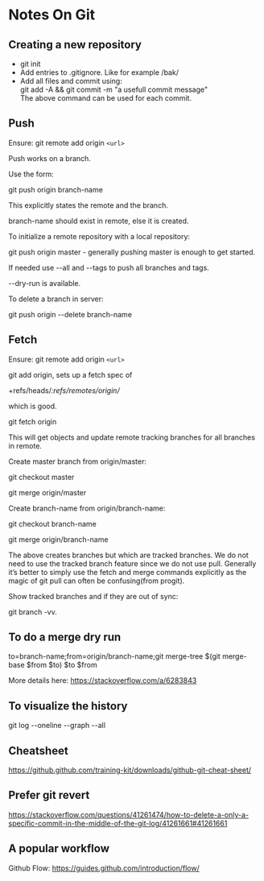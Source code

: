 # Notes On Git

## Creating a new repository
- git init  
- Add entries to .gitignore. Like for example /bak/  
- Add all files and commit using:  
git add -A && git commit -m "a usefull commit message"  
The above command can be used for each commit.


## Push

Ensure: git remote add origin `<url>`

Push works on a branch.

Use the form:

git push origin branch-name

This explicitly states the remote and the branch.

branch-name should exist in remote, else it is created.

To initialize a remote repository with a local repository:

git push origin master - generally pushing master is enough to get started.

If needed use --all and --tags to push all branches and tags.

--dry-run is available.

To delete a branch in server:

git push origin --delete branch-name

## Fetch

Ensure: git remote add origin `<url>`

git add origin, sets up a fetch spec of

+refs/heads/_:refs/remotes/origin/_

which is good.

git fetch origin

This will get objects and update remote tracking branches for all branches in remote.

Create master branch from origin/master:

git checkout master

git merge origin/master

Create branch-name from origin/branch-name:

git checkout branch-name

git merge origin/branch-name

The above creates branches but which are tracked branches. We do not need to use the tracked branch feature since we do not use pull. Generally it’s better to simply use the fetch and merge commands explicitly as the magic of git pull can often be confusing(from progit).

Show tracked branches and if they are out of sync:

git branch -vv.

## To do a merge dry run

to=branch-name;from=origin/branch-name;git merge-tree $(git merge-base $from $to) $to \$from

More details here: https://stackoverflow.com/a/6283843

## To visualize the history

git log --oneline --graph --all

## Cheatsheet

https://github.github.com/training-kit/downloads/github-git-cheat-sheet/

## Prefer git revert

https://stackoverflow.com/questions/41261474/how-to-delete-a-only-a-specific-commit-in-the-middle-of-the-git-log/41261661#41261661

## A popular workflow

Github Flow: https://guides.github.com/introduction/flow/

